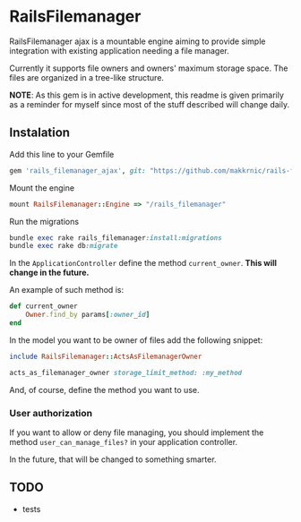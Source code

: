 # RailsFilemanager


RailsFilemanager ajax is a mountable engine aiming to provide simple integration with existing application needing a file manager.

Currently it supports file owners and owners' maximum storage space. The files are organized in a tree-like structure.

**NOTE**: As this gem is in active development, this readme is given primarily as a reminder for myself since most of the stuff described will change daily.

## Instalation

Add this line to your Gemfile

```ruby
gem 'rails_filemanager_ajax', git: "https://github.com/makkrnic/rails-filemanager-ajax.git"
```
  
Mount the engine

```ruby
mount RailsFilemanager::Engine => "/rails_filemanager"
```
    
Run the migrations

```ruby
bundle exec rake rails_filemanager:install:migrations
bundle exec rake db:migrate
```

In the `ApplicationController` define the method `current_owner`. **This will change in the future.**

An example of such method is:
```ruby
def current_owner
    Owner.find_by params[:owner_id]
end
```

In the model you want to be owner of files add the following snippet:

```ruby
include RailsFilemanager::ActsAsFilemanagerOwner

acts_as_filemanager_owner storage_limit_method: :my_method
```

And, of course, define the method you want to use.

### User authorization

If you want to allow or deny file managing, you should implement the method `user_can_manage_files?` in your application controller.

In the future, that will be changed to something smarter.


## TODO
* tests
